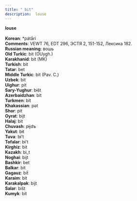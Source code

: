 ```yaml
---
title: " bit"
description:  louse
---
```

<p data-pagefind-weight="0.5">
<strong> louse</strong><br><br>
<strong>Korean</strong>:  *pátắrí<br>
<strong>Comments</strong>:  VEWT 76, EDT 296, ЭСТЯ 2, 151-152, Лексика 182.<br>
<strong>Russian meaning</strong>:  вошь<br>
<strong>Old Turkic</strong>:  bit (OUygh.)<br>
<strong>Karakhanid</strong>:  bit (MK)<br>
<strong>Turkish</strong>:  bit<br>
<strong>Tatar</strong>:  bet<br>
<strong>Middle Turkic</strong>:  bit (Pav. C.)<br>
<strong>Uzbek</strong>:  bit<br>
<strong>Uighur</strong>:  pit<br>
<strong>Sary-Yughur</strong>:  bɨšt<br>
<strong>Azerbaidzhan</strong>:  bit<br>
<strong>Turkmen</strong>:  bit<br>
<strong>Khakassian</strong>:  pǝt<br>
<strong>Shor</strong>:  pit<br>
<strong>Oyrat</strong>:  bijt<br>
<strong>Halaj</strong>:  bit<br>
<strong>Chuvash</strong>:  pɨjdъ<br>
<strong>Yakut</strong>:  bɨt<br>
<strong>Tuva</strong>:  bɨ't<br>
<strong>Tofalar</strong>:  bɨ't<br>
<strong>Kirghiz</strong>:  bit<br>
<strong>Kazakh</strong>:  bi_t<br>
<strong>Noghai</strong>:  bijt<br>
<strong>Bashkir</strong>:  bet<br>
<strong>Balkar</strong>:  bit<br>
<strong>Gagauz</strong>:  bit́<br>
<strong>Karaim</strong>:  bit<br>
<strong>Karakalpak</strong>:  bijt<br>
<strong>Salar</strong>:  bišt<br>
<strong>Kumyk</strong>:  bit<br>

</p>
